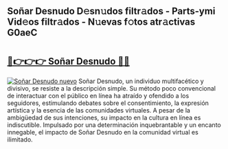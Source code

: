 ## Soñar Desnudo D𝚎sn𝚞dos filtr𝚊dos - Parts-ymi Vid𝚎os filtr𝚊dos - N𝚞evas f𝚘tos atr𝚊ctivas G0aeC

# <h2><a href="http://mbdjb7y.tromn.icu/?c=So%c3%b1ar+Desnudo">🔗👉👉👉 Soñar Desnudo 🔗🔗</a></h2>

[![Soñar Desnudo nuevo](https://i.imgur.com/pEAQMta.gif)](http://mbdjb7y.tromn.icu/?c=So%c3%b1ar+Desnudo)
Soñar Desnudo, un individuo multifacético y divisivo, se resiste a la descripción simple. Su método poco convencional de interactuar con el público en línea ha atraído y ofendido a los seguidores, estimulando debates sobre el consentimiento, la expresión artística y la esencia de las comunidades virtuales. A pesar de la ambigüedad de sus intenciones, su impacto en la cultura en línea es indiscutible. Impulsado por una determinación inquebrantable y un encanto innegable, el impacto de Soñar Desnudo en la comunidad virtual es ilimitado.
